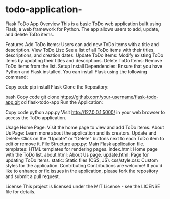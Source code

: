 # todo-application-

Flask ToDo App
Overview
This is a basic ToDo web application built using Flask, a web framework for Python. The app allows users to add, update, and delete ToDo items.

Features
Add ToDo Items: Users can add new ToDo items with a title and description.
View ToDo List: See a list of all ToDo items with their titles, descriptions, and creation dates.
Update ToDo Items: Modify existing ToDo items by updating their titles and descriptions.
Delete ToDo Items: Remove ToDo items from the list.
Setup
Install Dependencies:
Ensure that you have Python and Flask installed. You can install Flask using the following command:

Copy code
pip install Flask
Clone the Repository:

bash
Copy code
git clone https://github.com/your-username/flask-todo-app.git
cd flask-todo-app
Run the Application:

Copy code
python app.py
Visit http://127.0.0.1:5000/ in your web browser to access the ToDo application.

Usage
Home Page: Visit the home page to view and add ToDo items.
About Us Page: Learn more about the application and its creators.
Update and Delete: Click on the "Update" or "Delete" buttons next to each ToDo item to edit or remove it.
File Structure
app.py: Main Flask application file.
templates: HTML templates for rendering pages.
index.html: Home page with the ToDo list.
about.html: About Us page.
update.html: Page for updating ToDo items.
static: Static files (CSS, JS).
css/style.css: Custom styles for the application.
Contributing
Contributions are welcome! If you'd like to enhance or fix issues in the application, please fork the repository and submit a pull request.

License
This project is licensed under the MIT License - see the LICENSE file for details.

